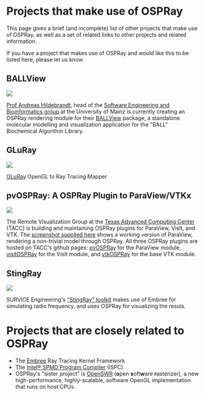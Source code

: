 Projects that make use of OSPRay
================================

This page gives a brief (and incomplete) list of other projects that
make use of OSPRay, as well as a set of related links to other projects
and related information.

If you have a project that makes use of OSPRay and would like this to be
listed here, please let us know.


BALLView
--------

[![](related_projects/ballview/ballview.jpg)](related_projects/ballview/ballview.jpg)

[Prof Andreas
Hildebrandt](http://bio.informatik.uni-mainz.de/members/andreas.hildebrandt),
head of the [Software Engineering and Bioinformatics
group](http://bio.informatik.uni-mainz.de/) at the University of Mainz
is currently creating an OSPRay rendering module for their
[BALLView](http://www.ballview.org/) package, a standalone molecular
modelling and visualization application for the "BALL" Biochemical
Algorithm Library.


GLuRay
------

[![](images/GLuRayPage.jpg)][GLuRay]

[GLuRay] OpenGL to Ray Tracing Mapper

[GLuRay]: https://tacc.github.io/GLuRay/$


pvOSPRay: A OSPRay Plugin to ParaView/VTKx
------------------------------------------

[![](related_projects/vtk-paraview/screenshot-paraview-fiu-thumb.jpg)](related_projects/vtk-paraview/screenshot-paraview-fiu.jpg)

The Remote Visualization Group at the [Texas Advanced Computing
Center](https://www.tacc.utexas.edu/) (TACC) is building and maintaining
OSPRay plugins for ParaView, VisIt, and VTK. The [screenshot supplied
here](pvospray.html) shows a working version of ParaView, rendering a
non-trivial model through OSPRay. All three OSPRay plugins are hosted on
TACC's github pages: [pvOSPRay](https://github.com/TACC/pvOSPRay) for
the ParaView module, [visitOSPRay](https://github.com/TACC/visitOSPRay)
for the VisIt module, and [vtkOSPRay](https://github.com/TACC/vtkOSPRay)
for the base VTK module.


StingRay
--------

[![](related_projects/stingray/stingray.jpg)](related_projects/stingray/stingray.jpg)

SURVICE Engineering's ["StingRay"
toolkit](http://www.rtvtk.org/~cgribble/research/papers/gribble14high.pdf)
makes use of Embree for simulating radio frequency, and uses OSPRay for
visualizing the resuls.


Projects that are closely related to OSPRay
===========================================

-   The [Embree](http://embree.github.io) Ray Tracing Kernel Framework
-   The [Intel® SPMD Program Compiler](http://ispc.github.io) (ISPC)
-   OSPRay's "sister project" is [OpenSWR](http://OpenSWR.github.io)
    (**o**pen **s**oft**w**are **r**asterizer), a new high-performance,
    highly-scalable, software OpenGL implementation that runs on host
    CPUs.

